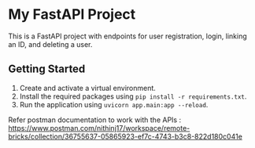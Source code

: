 # My FastAPI Project

This is a FastAPI project with endpoints for user registration, login, linking an ID, and deleting a user.

## Getting Started

1. Create and activate a virtual environment.
2. Install the required packages using `pip install -r requirements.txt`.
3. Run the application using `uvicorn app.main:app --reload`.

Refer postman documentation to work with the APIs : https://www.postman.com/nithinj17/workspace/remote-bricks/collection/36755637-05865923-ef7c-4743-b3c8-822d180c041e
